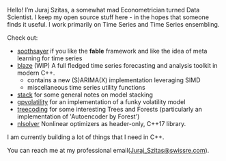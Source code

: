 Hello! I’m Juraj Szitas, a somewhat mad Econometrician turned Data Scientist. I keep my open source stuff here - in the hopes that someone finds it useful. 
I work primarily on Time Series and Time Series ensembling. 

Check out: 
 + [soothsayer](https://github.com/JSzitas/soothsayer) if you like the **fable** framework and like the idea of meta learning for time series 
 + [blaze](https://github.com/JSzitas/blaze) (WIP) A full fledged time series forecasting and analysis toolkit in modern C++. 
   * contains a new (S)ARIMA(X) implementation leveraging SIMD
   * miscellaneous time series utility functions
 + [stack](https://github.com/JSzitas/stack) for some general notes on model stacking
 + [gpvolatility](https://github.com/JSzitas/gpvolatility) for an implementation of a funky volatility model
 + [treecoding](https://github.com/JSzitas/treecoding) for some interesting Trees and Forests (particularly an implementation of 'Autoencoder by Forest')
 + [nlsolver](https://github.com/JSzitas/nlsolver) Nonlinear optimizers as header-only, C++17 library. 

I am currently building a lot of things that I need in C++. 

You can reach me at my professional email(Juraj_Szitas@swissre.com).
